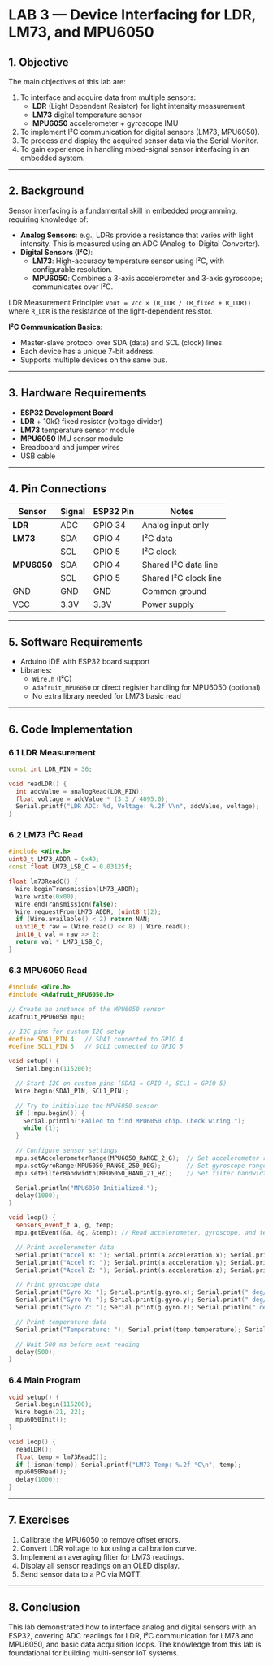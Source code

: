 # LAB 3 — Device Interfacing for LDR, LM73, and MPU6050

## 1. Objective
The main objectives of this lab are:
1. To interface and acquire data from multiple sensors:  
   - **LDR** (Light Dependent Resistor) for light intensity measurement  
   - **LM73** digital temperature sensor  
   - **MPU6050** accelerometer + gyroscope IMU
2. To implement I²C communication for digital sensors (LM73, MPU6050).
3. To process and display the acquired sensor data via the Serial Monitor.
4. To gain experience in handling mixed-signal sensor interfacing in an embedded system.

---

## 2. Background
Sensor interfacing is a fundamental skill in embedded programming, requiring knowledge of:
- **Analog Sensors**: e.g., LDRs provide a resistance that varies with light intensity. This is measured using an ADC (Analog-to-Digital Converter).
- **Digital Sensors (I²C)**:  
  - **LM73**: High-accuracy temperature sensor using I²C, with configurable resolution.  
  - **MPU6050**: Combines a 3-axis accelerometer and 3-axis gyroscope; communicates over I²C.

LDR Measurement Principle:
`Vout = Vcc × (R_LDR / (R_fixed + R_LDR))`  
where `R_LDR` is the resistance of the light-dependent resistor.



**I²C Communication Basics:**
- Master-slave protocol over SDA (data) and SCL (clock) lines.
- Each device has a unique 7-bit address.
- Supports multiple devices on the same bus.

---

## 3. Hardware Requirements
- **ESP32 Development Board**
- **LDR** + 10kΩ fixed resistor (voltage divider)
- **LM73** temperature sensor module
- **MPU6050** IMU sensor module
- Breadboard and jumper wires
- USB cable

---

## 4. Pin Connections

| Sensor      | Signal | ESP32 Pin | Notes                      |
|-------------|--------|-----------|----------------------------|
| **LDR**     | ADC    | GPIO 34   | Analog input only           |
| **LM73**    | SDA    | GPIO 4   | I²C data                    |
|             | SCL    | GPIO 5   | I²C clock                   |
| **MPU6050** | SDA    | GPIO 4   | Shared I²C data line        |
|             | SCL    | GPIO 5   | Shared I²C clock line       |
| GND         | GND    | GND       | Common ground               |
| VCC         | 3.3V   | 3.3V      | Power supply                |

---

## 5. Software Requirements
- Arduino IDE with ESP32 board support
- Libraries:
  - `Wire.h` (I²C)
  - `Adafruit_MPU6050` or direct register handling for MPU6050 (optional)
  - No extra library needed for LM73 basic read

---

## 6. Code Implementation

### 6.1 LDR Measurement
```cpp
const int LDR_PIN = 36;

void readLDR() {
  int adcValue = analogRead(LDR_PIN);
  float voltage = adcValue * (3.3 / 4095.0);
  Serial.printf("LDR ADC: %d, Voltage: %.2f V\n", adcValue, voltage);
}
```

### 6.2 LM73 I²C Read
```cpp
#include <Wire.h>
uint8_t LM73_ADDR = 0x4D;
const float LM73_LSB_C = 0.03125f;

float lm73ReadC() {
  Wire.beginTransmission(LM73_ADDR);
  Wire.write(0x00);
  Wire.endTransmission(false);
  Wire.requestFrom(LM73_ADDR, (uint8_t)2);
  if (Wire.available() < 2) return NAN;
  uint16_t raw = (Wire.read() << 8) | Wire.read();
  int16_t val = raw >> 2;
  return val * LM73_LSB_C;
}
```

### 6.3 MPU6050 Read
```cpp
#include <Wire.h>
#include <Adafruit_MPU6050.h>

// Create an instance of the MPU6050 sensor
Adafruit_MPU6050 mpu;

// I2C pins for custom I2C setup
#define SDA1_PIN 4   // SDA1 connected to GPIO 4
#define SCL1_PIN 5   // SCL1 connected to GPIO 5

void setup() {
  Serial.begin(115200);

  // Start I2C on custom pins (SDA1 = GPIO 4, SCL1 = GPIO 5)
  Wire.begin(SDA1_PIN, SCL1_PIN);

  // Try to initialize the MPU6050 sensor
  if (!mpu.begin()) {
    Serial.println("Failed to find MPU6050 chip. Check wiring.");
    while (1);
  }

  // Configure sensor settings
  mpu.setAccelerometerRange(MPU6050_RANGE_2_G);  // Set accelerometer range to +/- 2g
  mpu.setGyroRange(MPU6050_RANGE_250_DEG);       // Set gyroscope range to +/- 250 deg/s
  mpu.setFilterBandwidth(MPU6050_BAND_21_HZ);    // Set filter bandwidth to 21 Hz

  Serial.println("MPU6050 Initialized.");
  delay(1000);
}

void loop() {
  sensors_event_t a, g, temp;
  mpu.getEvent(&a, &g, &temp); // Read accelerometer, gyroscope, and temperature data

  // Print accelerometer data
  Serial.print("Accel X: "); Serial.print(a.acceleration.x); Serial.print(" m/s^2, ");
  Serial.print("Accel Y: "); Serial.print(a.acceleration.y); Serial.print(" m/s^2, ");
  Serial.print("Accel Z: "); Serial.print(a.acceleration.z); Serial.println(" m/s^2");

  // Print gyroscope data
  Serial.print("Gyro X: "); Serial.print(g.gyro.x); Serial.print(" deg/s, ");
  Serial.print("Gyro Y: "); Serial.print(g.gyro.y); Serial.print(" deg/s, ");
  Serial.print("Gyro Z: "); Serial.print(g.gyro.z); Serial.println(" deg/s");

  // Print temperature data
  Serial.print("Temperature: "); Serial.print(temp.temperature); Serial.println(" °C");

  // Wait 500 ms before next reading
  delay(500);
}

```

### 6.4 Main Program
```cpp
void setup() {
  Serial.begin(115200);
  Wire.begin(21, 22);
  mpu6050Init();
}

void loop() {
  readLDR();
  float temp = lm73ReadC();
  if (!isnan(temp)) Serial.printf("LM73 Temp: %.2f °C\n", temp);
  mpu6050Read();
  delay(1000);
}
```

---

## 7. Exercises
1. Calibrate the MPU6050 to remove offset errors.
2. Convert LDR voltage to lux using a calibration curve.
3. Implement an averaging filter for LM73 readings.
4. Display all sensor readings on an OLED display.
5. Send sensor data to a PC via MQTT.

---

## 8. Conclusion
This lab demonstrated how to interface analog and digital sensors with an ESP32, covering ADC readings for LDR, I²C communication for LM73 and MPU6050, and basic data acquisition loops. The knowledge from this lab is foundational for building multi-sensor IoT systems.

